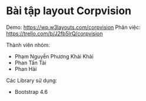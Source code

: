 # Bài tập layout Corpvision

Demo: https://wp.w3layouts.com/corpvision
Phân việc: https://trello.com/b/J2fb5lrQ/corpvision

Thành viên nhóm:
- Phạm Nguyễn Phương Khải Khải
- Phan Tấn Tài
- Phan Hải

Các Library sử dụng:

- Bootstrap 4.6
